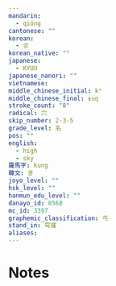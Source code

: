 ```yaml
---
mandarin:
  - qióng
cantonese: ""
korean:
  - 궁
korean_native: ""
japanese:
  - KYUU
japanese_nanori: ""
vietnamese:
middle_chinese_initial: kʰ
middle_chinese_final: ɨuŋ
stroke_count: "8"
radical: 穴
skip_number: 2-3-5
grade_level: 名
pos: ""
english:
  - high
  - sky
羅馬字: kung
韓文: 쿵
joyo_level: ""
hsk_level: ""
hanmun_edu_level: ""
danayo_id: 8568
mc_id: 3397
graphemic_classification: 弓
stand_in: 穹窿
aliases:
---
```


# Notes
